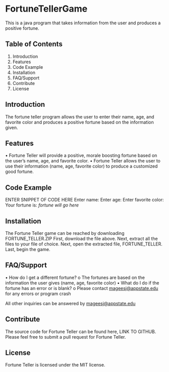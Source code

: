 # FortuneTellerGame
This is a java program that takes information from the user and produces a positive fortune.

## Table of Contents
1.	Introduction
2.	Features
3.	Code Example
4.	Installation
5.	FAQ/Support
6.	Contribute
7.	License

## Introduction
The fortune teller program allows the user to enter their name, age, and favorite color and produces a positive fortune based on the information given.

## Features
•	Fortune Teller will provide a positive, morale boosting fortune based on the user’s name, age, and favorite color.
•	Fortune Teller allows the user to use their information (name, age, favorite color) to produce a customized good fortune.

## Code Example
ENTER SNIPPET OF CODE HERE
Enter name:
Enter age:
Enter favorite color:
Your fortune is: *fortune will go here*

## Installation
The Fortune Teller game can be reached by downloading FORTUNE_TELLER.ZIP 
First, download the file above.
Next, extract all the files to your file of choice.
Next, open the extracted file, FORTUNE_TELLER.
Last, begin the game.

## FAQ/Support
•	How do I get a different fortune?
o	The fortunes are based on the information the user gives (name, age, favorite color)
•	What do I do if the fortune has an error or is blank?
o	Please contact mageesj@appstate.edu for any errors or program crash

All other inquiries can be answered by mageesj@appstate.edu

## Contribute
The source code for Fortune Teller can be found here, LINK TO GITHUB.
Please feel free to submit a pull request for Fortune Teller.

## License
Fortune Teller is licensed under the MIT license.


